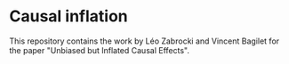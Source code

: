 # Causal inflation

This repository contains the work by Léo Zabrocki and Vincent Bagilet for the paper "Unbiased but Inflated Causal Effects".